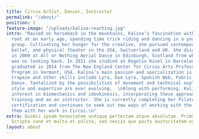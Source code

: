 ```yaml
---
title: Circus Artist, Dancer, Instructor
permalink: "/about/"
position: 1
feature-image: "/uploads/kalina-reaching.jpg"
intro: "Raised on horseback in the mountains, Kalina’s fascination with movement took
  root at an early age, spending time trick riding and dancing in a youth performance
  group. Cultivating her hunger for the creative, she pursued contemporary dance,
  ballet, and physical theater in the USA, Switzerland and UK. She discovered circus
  in 2009 at All or Nothing Aerial Dance in Edinburgh, Scotland from which point there
  was no looking back. In 2011 she studied at Rogelio Rivel in Barcelona, Spain and
  graduated in 2014 from The New England Center for Circus Arts Professional Training
  Program in Vermont, USA. Kalina’s main passion and specialization is in single point
  trapeze and other skills include Lyra, Duo Lyra, Spanish Web, Fabric, and Contemporary
  Dance. Tantalized by the possibilities of movement and technical exploration, her
  style and expertise are ever evolving.  \nAlong with performing, Kalina has a keen
  interest in biomechanics and ideokinesis, incorporating these approaches into her
  training and as an instructor. She is currently completing her Pilates instructor
  certification and continues to seek out new ways of working with the body and blend
  them with her work in Circus.\n"
extra: Quodsi ipsam honestatem undique pertectam atque absolutam. Primum divisit ineleganter;
  Scripta sane et multa et polita, sed nescio quo pacto auctoritatem oratio non habet.
layout: about
---
```


